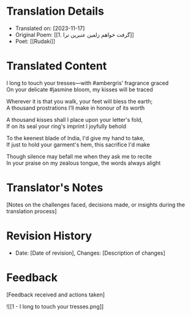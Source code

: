 
# Translation Details
- Translated on: [2023-11-17]
- Original Poem: [[1. گرفت خواهم زلفین عنبرین ترا]]  
- Poet: [[Rudaki]]
# Translated Content

I long to touch your tresses—with #ambergris’ fragrance graced  
On your delicate #jasmine bloom, my kisses will be traced  

Wherever it is that you walk, your feet will bless the earth;  
A thousand prostrations I’ll make in honour of its worth

A thousand kisses shall I place upon your letter's fold,  
If on its seal your ring's imprint I joyfully behold

To the keenest blade of India, I'd give my hand to take,  
If just to hold your garment's hem, this sacrifice I'd make   

Though silence may befall me when they ask me to recite   
In your praise on my zealous tongue, the words always alight  



# Translator's Notes
[Notes on the challenges faced, decisions made, or insights during the translation process]

# Revision History
- Date: [Date of revision], Changes: [Description of changes]

# Feedback
[Feedback received and actions taken]

![[1 - I long to touch your tresses.png]]